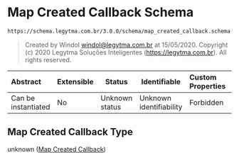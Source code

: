 # Map Created Callback Schema

```txt
https://schema.legytma.com.br/3.0.0/schema/map_created_callback.schema.json
```




> Created by Windol [windol@legytma.com.br](mailto:windol@legytma.com.br) at 15/05/2020.
> Copyright (c) 2020 Legytma Soluções Inteligentes (<https://legytma.com.br>). All rights reserved.
>

| Abstract            | Extensible | Status         | Identifiable            | Custom Properties | Additional Properties | Access Restrictions | Defined In                                                                                            |
| :------------------ | ---------- | -------------- | ----------------------- | :---------------- | --------------------- | ------------------- | ----------------------------------------------------------------------------------------------------- |
| Can be instantiated | No         | Unknown status | Unknown identifiability | Forbidden         | Allowed               | none                | [map_created_callback.schema.json](../schema/map_created_callback.schema.json) |

## Map Created Callback Type

unknown ([Map Created Callback](map_created_callback.md))
